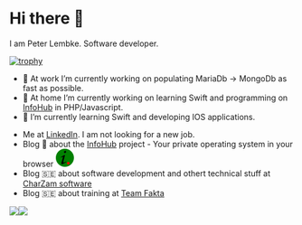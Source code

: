 # Hi there 👋

I am Peter Lembke. Software developer.

[![trophy](https://github-profile-trophy.vercel.app/?username=peterlembke&theme=onedark)](https://github.com/ryo-ma/github-profile-trophy)

- 🔭 At work I’m currently working on populating MariaDb -> MongoDb as fast as possible.
- 🔭 At home I’m currently working on learning Swift and programming on [InfoHub](https://blog.infohub.se/) in PHP/Javascript.
- 🌱 I’m currently learning Swift and developing IOS applications.

* Me at [LinkedIn](https://www.linkedin.com/in/peter-lembke-4b607293/). I am not looking for a new job.
* Blog 🏴󠁧󠁢󠁥󠁮󠁧󠁿 about the [InfoHub](https://blog.infohub.se/) project - Your private operating system in your browser ![Infohub logo](https://github.com/peterlembke/infohub/blob/main/folder/favicon.png)
* Blog 🇸🇪 about software development and othert technical stuff at [CharZam software](https://charzam.com/)
* Blog 🇸🇪 about training at [Team Fakta](https://teamfakta.se/)

<img height="170" align="left" src="https://github-readme-stats.vercel.app/api?username=peterlembke&count_private=true&include_all_commits=true" />
<img src="https://github-readme-stats.vercel.app/api/top-langs/?username=peterlembke&layout=compact" />
